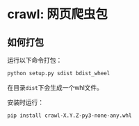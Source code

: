 # crawl: 网页爬虫包

## 如何打包
运行以下命令打包：
```bash
python setup.py sdist bdist_wheel
```
在目录`dist`下会生成一个whl文件。

安装时运行：
```bash
pip install crawl-X.Y.Z-py3-none-any.whl
```